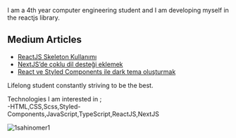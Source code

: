 <p>I am a 4th year computer engineering student and I am developing myself in the reactjs library.<br/>
  
  ##  Medium Articles
* [ReactJS Skeleton Kullanımı](https://1sahinomer1.medium.com/reactjs-skeleton-kullan%C4%B1m%C4%B1-b30c19e17057)
* [NextJS’de çoklu dil desteği eklemek](https://1sahinomer1.medium.com/nextjsde-%C3%A7oklu-dil-deste%C4%9Fi-eklemek-d8e8e9a9d308)
* [React ve Styled Components ile dark tema oluşturmak](https://1sahinomer1.medium.com/react-ve-styled-components-ile-dark-tema-olu%C5%9Fturmak-b059176be63b)

  
Lifelong student constantly striving to be the best.</p><p> Technologies I am interested in ; <br/> -HTML,CSS,Scss,Styled-Components,JavaScript,TypeScript,ReactJS,NextJS</p>
<p><img src="https://komarev.com/ghpvc/?username=1sahinomer1" alt="1sahinomer1"/></p>
